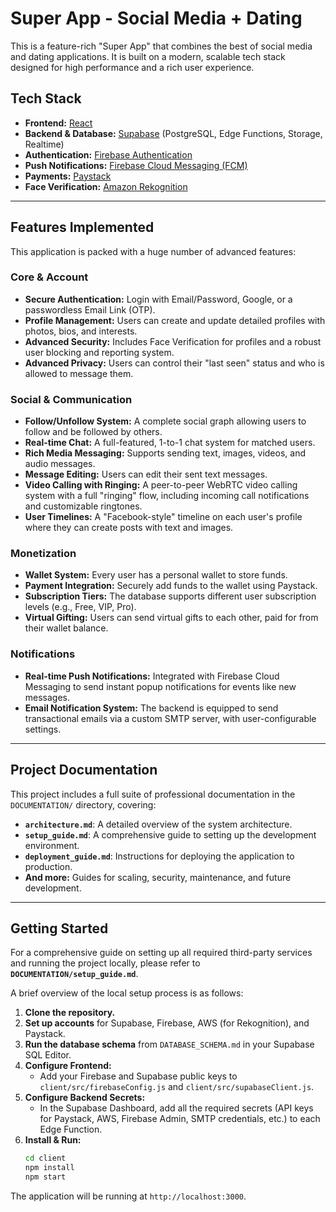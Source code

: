 # Super App - Social Media + Dating

This is a feature-rich "Super App" that combines the best of social media and dating applications. It is built on a modern, scalable tech stack designed for high performance and a rich user experience.

## Tech Stack

*   **Frontend:** [React](https://reactjs.org/)
*   **Backend & Database:** [Supabase](https://supabase.io/) (PostgreSQL, Edge Functions, Storage, Realtime)
*   **Authentication:** [Firebase Authentication](https://firebase.google.com/docs/auth)
*   **Push Notifications:** [Firebase Cloud Messaging (FCM)](https://firebase.google.com/docs/cloud-messaging)
*   **Payments:** [Paystack](https://paystack.com/)
*   **Face Verification:** [Amazon Rekognition](https://aws.amazon.com/rekognition/)

---

## Features Implemented

This application is packed with a huge number of advanced features:

### Core & Account
- **Secure Authentication:** Login with Email/Password, Google, or a passwordless Email Link (OTP).
- **Profile Management:** Users can create and update detailed profiles with photos, bios, and interests.
- **Advanced Security:** Includes Face Verification for profiles and a robust user blocking and reporting system.
- **Advanced Privacy:** Users can control their "last seen" status and who is allowed to message them.

### Social & Communication
- **Follow/Unfollow System:** A complete social graph allowing users to follow and be followed by others.
- **Real-time Chat:** A full-featured, 1-to-1 chat system for matched users.
- **Rich Media Messaging:** Supports sending text, images, videos, and audio messages.
- **Message Editing:** Users can edit their sent text messages.
- **Video Calling with Ringing:** A peer-to-peer WebRTC video calling system with a full "ringing" flow, including incoming call notifications and customizable ringtones.
- **User Timelines:** A "Facebook-style" timeline on each user's profile where they can create posts with text and images.

### Monetization
- **Wallet System:** Every user has a personal wallet to store funds.
- **Payment Integration:** Securely add funds to the wallet using Paystack.
- **Subscription Tiers:** The database supports different user subscription levels (e.g., Free, VIP, Pro).
- **Virtual Gifting:** Users can send virtual gifts to each other, paid for from their wallet balance.

### Notifications
- **Real-time Push Notifications:** Integrated with Firebase Cloud Messaging to send instant popup notifications for events like new messages.
- **Email Notification System:** The backend is equipped to send transactional emails via a custom SMTP server, with user-configurable settings.

---

## Project Documentation

This project includes a full suite of professional documentation in the `DOCUMENTATION/` directory, covering:
*   **`architecture.md`**: A detailed overview of the system architecture.
*   **`setup_guide.md`**: A comprehensive guide to setting up the development environment.
*   **`deployment_guide.md`**: Instructions for deploying the application to production.
*   **And more:** Guides for scaling, security, maintenance, and future development.

---

## Getting Started

For a comprehensive guide on setting up all required third-party services and running the project locally, please refer to **`DOCUMENTATION/setup_guide.md`**.

A brief overview of the local setup process is as follows:

1.  **Clone the repository.**
2.  **Set up accounts** for Supabase, Firebase, AWS (for Rekognition), and Paystack.
3.  **Run the database schema** from `DATABASE_SCHEMA.md` in your Supabase SQL Editor.
4.  **Configure Frontend:**
    *   Add your Firebase and Supabase public keys to `client/src/firebaseConfig.js` and `client/src/supabaseClient.js`.
5.  **Configure Backend Secrets:**
    *   In the Supabase Dashboard, add all the required secrets (API keys for Paystack, AWS, Firebase Admin, SMTP credentials, etc.) to each Edge Function.
6.  **Install & Run:**
    ```bash
    cd client
    npm install
    npm start
    ```

The application will be running at `http://localhost:3000`.
